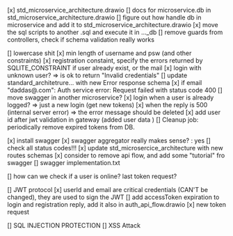[x] std_microservice_architecture.drawio
[] docs for microservice.db in std_microservice_architecture.drawio
[] figure out how handle db in microservice and add it to std_microservice_architecture.drawio
[x] move the sql scripts to another .sql and execute it in ..._db 
[] remove guards from controllers, check if schema validation really works

[] lowercase shit
[x] min length of username and psw (and other constraints)
[x] registration constaint, specify the errors returned by SQLITE_CONSTRAINT if user already exist, or the mail
[x] login with unknown user? => is ok to return "Invalid credentials"
[] update standard_architetrure... with new Error response schema
[x] if email "daddas@.com": Auth service error: Request failed with status code 400
[] move swagger in another microservice?
[x] login when a user is already logged? => just a new login (get new tokens)
[x] when the reply is 500 (internal server error) => the error message should be deleted
[x] add user id after jwt validation in gateway (added user data )
[] Cleanup job: periodically remove expired tokens from DB.

[x] install swagger
[x] swagger aggregator really makes sense? : yes
[] check all status codes!!! 
[x] update std_microsercice_architecture with new routes schemas
[x] consider to remove api flow, and add some "tutorial" fro swagger
[] swagger implementation.txt

[] how can we check if a user is online? last token request?

[] JWT protocol
	[x] userId and email are critical credentials (CAN'T be changed), they are used to sign the JWT
	[] add accessToken expiration to login and registration reply, add it also in auth_api_flow.drawio
	[x] new token request

[] SQL INJECTION PROTECTION
[] XSS Attack